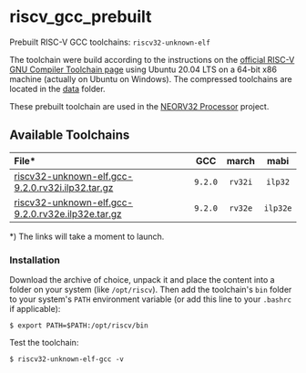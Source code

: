 # riscv_gcc_prebuilt

Prebuilt RISC-V GCC toolchains: `riscv32-unknown-elf`

The toolchain were build according to the instructions on the [official RISC-V GNU Compiler Toolchain page](https://github.com/riscv/riscv-gnu-toolchain)
using Ubuntu 20.04 LTS on a 64-bit x86 machine (actually on Ubuntu on Windows). The compressed toolchains are located in
the [data](https://github.com/stnolting/riscv_gcc_prebuilt/tree/master/data) folder.

These prebuilt toolchain are used in the [NEORV32 Processor](https://github.com/stnolting/neorv32) project.


## Available Toolchains

| File* | GCC | march | mabi |
|:------|:---:|:-----:|:----:|
| [riscv32-unknown-elf.gcc-9.2.0.rv32i.ilp32.tar.gz](https://github.com/stnolting/riscv_gcc_prebuilt/raw/master/data/riscv32-unknown-elf.gcc-9.2.0.rv32i.ilp32.tar.gz)   | `9.2.0` | `rv32i` | `ilp32` |
| [riscv32-unknown-elf.gcc-9.2.0.rv32e.ilp32e.tar.gz](https://github.com/stnolting/riscv_gcc_prebuilt/raw/master/data/riscv32-unknown-elf.gcc-9.2.0.rv32e.ilp32e.tar.gz) | `9.2.0` | `rv32e` | `ilp32e` 

*) The links will take a moment to launch.

### Installation

Download the archive of choice, unpack it and place the content into a folder on your system (like `/opt/riscv`).
Then add the toolchain's `bin` folder to your system's `PATH` environment variable (or add this line to your `.bashrc` if applicable):

    $ export PATH=$PATH:/opt/riscv/bin

Test the toolchain:

    $ riscv32-unknown-elf-gcc -v